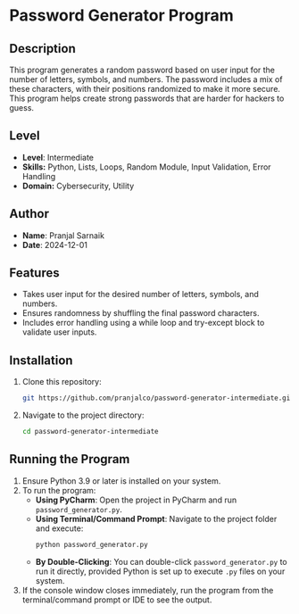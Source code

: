 # Password Generator Program

## Description
This program generates a random password based on user input for the number of letters, symbols, and numbers. 
The password includes a mix of these characters, with their positions randomized to make it more secure.
This program helps create strong passwords that are harder for hackers to guess.

## Level
- **Level**: Intermediate
- **Skills:** Python, Lists, Loops, Random Module, Input Validation, Error Handling  
- **Domain:** Cybersecurity, Utility

## Author
- **Name**: Pranjal Sarnaik
- **Date**: 2024-12-01

## Features
 - Takes user input for the desired number of letters, symbols, and numbers.
 - Ensures randomness by shuffling the final password characters.
 - Includes error handling using a while loop and try-except block to validate user inputs.

## Installation
1. Clone this repository:
   ```bash
   git https://github.com/pranjalco/password-generator-intermediate.git

2. Navigate to the project directory:
   ```bash
   cd password-generator-intermediate

## Running the Program
1. Ensure Python 3.9 or later is installed on your system.
2. To run the program:
   - **Using PyCharm**: Open the project in PyCharm and run `password_generator.py`.
   - **Using Terminal/Command Prompt**: Navigate to the project folder and execute:
     ```bash
     python password_generator.py
     ```
   - **By Double-Clicking**: You can double-click `password_generator.py` to run it directly, provided Python is set up to execute `.py` files on your system.
3. If the console window closes immediately, run the program from the terminal/command prompt or IDE to see the output.

